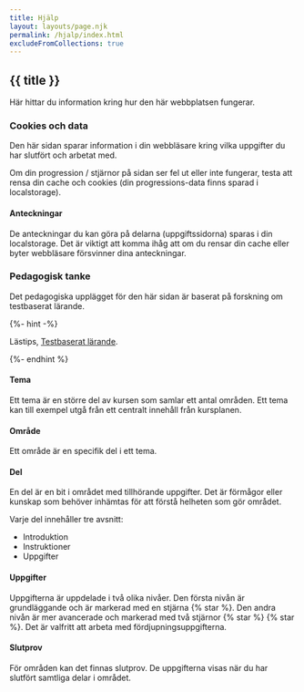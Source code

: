 ```yaml
---
title: Hjälp
layout: layouts/page.njk
permalink: /hjalp/index.html
excludeFromCollections: true
---
```


## {{ title }}

Här hittar du information kring hur den här webbplatsen fungerar.

### Cookies och data

Den här sidan sparar information i din webbläsare kring vilka uppgifter du har slutfört och arbetat med.

Om din progression / stjärnor på sidan ser fel ut eller inte fungerar, testa att rensa din cache och cookies (din progressions-data finns sparad i localstorage).

#### Anteckningar

De anteckningar du kan göra på delarna (uppgiftssidorna) sparas i din localstorage. Det är viktigt att komma ihåg att om du rensar din cache eller byter webbläsare försvinner dina anteckningar.

### Pedagogisk tanke

Det pedagogiska upplägget för den här sidan är baserat på forskning om testbaserat lärande.

{%- hint -%}

Lästips, [Testbaserat lärande](https://www.nok.se/titlar/akademisk-psykologi2/testbaserat-larande/).

{%- endhint %}

#### Tema

Ett tema är en större del av kursen som samlar ett antal områden. Ett tema kan till exempel utgå från ett centralt innehåll från kursplanen.

#### Område

Ett område är en specifik del i ett tema.

#### Del

En del är en bit i området med tillhörande uppgifter. Det är förmågor eller kunskap som behöver inhämtas för att förstå helheten som gör området.

Varje del innehåller tre avsnitt:

-   Introduktion
-   Instruktioner
-   Uppgifter

#### Uppgifter

Uppgifterna är uppdelade i två olika nivåer. Den första nivån är grundläggande och är markerad med en stjärna {% star %}. Den andra nivån är mer avancerade och markerad med två stjärnor {% star %} {% star %}. Det är valfritt att arbeta med fördjupningsuppgifterna.

#### Slutprov

För områden kan det finnas slutprov. De uppgifterna visas när du har slutfört samtliga delar i området.
